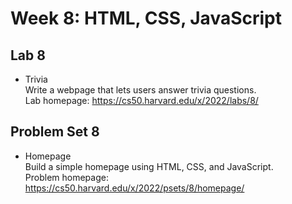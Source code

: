 # Week 8: HTML, CSS, JavaScript

## Lab 8
- Trivia<br>
Write a webpage that lets users answer trivia questions.<br>
Lab homepage: https://cs50.harvard.edu/x/2022/labs/8/

## Problem Set 8
- Homepage<br>
Build a simple homepage using HTML, CSS, and JavaScript.<br>
Problem homepage: https://cs50.harvard.edu/x/2022/psets/8/homepage/
